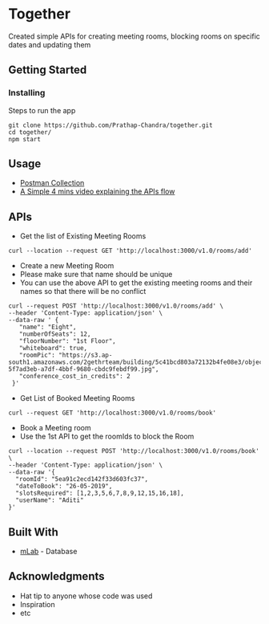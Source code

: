# Together 

Created simple APIs for creating meeting rooms, blocking rooms on specific dates and updating them
## Getting Started

### Installing

Steps to run the app
```
git clone https://github.com/Prathap-Chandra/together.git
cd together/
npm start
```

## Usage
- [Postman Collection](https://github.com/Prathap-Chandra/together/tree/master/postman_collection)
- [A Simple 4 mins video explaining the APIs flow](https://drive.google.com/file/d/1mYJ83GOwRQc9-J_a5Vkk98B79rvHIVVV/view)

## APIs
- Get the list of Existing Meeting Rooms
```
curl --location --request GET 'http://localhost:3000/v1.0/rooms/add'
```

- Create a new Meeting Room
- Please make sure that name should be unique
- You can use the above API to get the existing meeting rooms and their names so that there will be no conflict
```
curl --request POST 'http://localhost:3000/v1.0/rooms/add' \
--header 'Content-Type: application/json' \
--data-raw ' {
   "name": "Eight",
   "numberOfSeats": 12,
   "floorNumber": "1st Floor",
   "whiteboard": true,
   "roomPic": "https://s3.ap-south1.amazonaws.com/2gethrteam/building/5c41bcd803a72132b4fe08e3/objects/image-5f7ad3eb-a7df-4bbf-9680-cbdc9febdf99.jpg",
   "conference_cost_in_credits": 2
 }'
```

- Get List of Booked Meeting Rooms
```
curl --request GET 'http://localhost:3000/v1.0/rooms/book'
```

- Book a Meeting room
- Use the 1st API to get the roomIds to block the Room
```
curl --location --request POST 'http://localhost:3000/v1.0/rooms/book' \
--header 'Content-Type: application/json' \
--data-raw '{
  "roomId": "5ea91c2ecd142f33d603fc37",
  "dateToBook": "26-05-2019",
  "slotsRequired": [1,2,3,5,6,7,8,9,12,15,16,18],
  "userName": "Aditi"
}'
```

## Built With

* [mLab](https://mlab.com/) - Database

## Acknowledgments

* Hat tip to anyone whose code was used
* Inspiration
* etc
